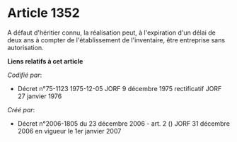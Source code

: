 # Article 1352

A défaut d'héritier connu, la réalisation peut, à l'expiration d'un délai de deux ans à compter de l'établissement de
l'inventaire, être entreprise sans autorisation.

**Liens relatifs à cet article**

_Codifié par_:

  - Décret n°75-1123 1975-12-05 JORF 9 décembre 1975 rectificatif JORF 27 janvier 1976

_Créé par_:

  - Décret n°2006-1805 du 23 décembre 2006 - art. 2 () JORF 31 décembre 2006 en vigueur le 1er janvier 2007
